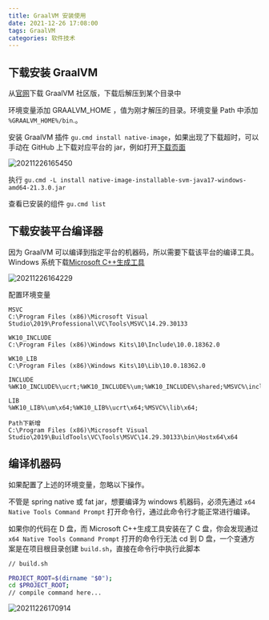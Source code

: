 ```yaml
---
title: GraalVM 安装使用
date: 2021-12-26 17:08:00
tags: GraalVM
categories: 软件技术
---
```


## 下载安装 GraalVM

从[官网](https://www.graalvm.org/downloads/)下载 GraalVM 社区版，下载后解压到某个目录中

环境变量添加 GRAALVM_HOME ，值为刚才解压的目录。环境变量 Path 中添加 `%GRAALVM_HOME%/bin`.。

安装 GraalVM 插件 `gu.cmd install native-image`，如果出现了下载超时，可以手动在 GitHub 上下载对应平台的 jar，例如打开[下载页面](https://github.com/graalvm/graalvm-ce-builds/releases/tag/vm-21.3.0)

![20211226165450](https://cdn.jsdelivr.net/gh/goldsubmarine/cdn@master/blog/20211226165450.png)

执行 `gu.cmd -L install native-image-installable-svm-java17-windows-amd64-21.3.0.jar`

查看已安装的组件 `gu.cmd list`

## 下载安装平台编译器

因为 GraalVM 可以编译到指定平台的机器码，所以需要下载该平台的编译工具。Windows 系统下载[Microsoft C++生成工具](https://visualstudio.microsoft.com/zh-hans/visual-cpp-build-tools/)

![20211226164229](https://cdn.jsdelivr.net/gh/goldsubmarine/cdn@master/blog/20211226164229.png)

配置环境变量

```text
MSVC
C:\Program Files (x86)\Microsoft Visual Studio\2019\Professional\VC\Tools\MSVC\14.29.30133

WK10_INCLUDE
C:\Program Files (x86)\Windows Kits\10\Include\10.0.18362.0

WK10_LIB
C:\Program Files (x86)\Windows Kits\10\Lib\10.0.18362.0

INCLUDE
%WK10_INCLUDE%\ucrt;%WK10_INCLUDE%\um;%WK10_INCLUDE%\shared;%MSVC%\include;

LIB
%WK10_LIB%\um\x64;%WK10_LIB%\ucrt\x64;%MSVC%\lib\x64;

Path下新增
C:\Program Files (x86)\Microsoft Visual Studio\2019\BuildTools\VC\Tools\MSVC\14.29.30133\bin\Hostx64\x64
```

## 编译机器码

如果配置了上述的环境变量，忽略以下操作。

不管是 spring native 或 fat jar，想要编译为 windows 机器码，必须先通过 `x64 Native Tools Command Prompt` 打开命令行，通过此命令行才能正常进行编译。

如果你的代码在 D 盘，而 Microsoft C++生成工具安装在了 C 盘，你会发现通过 `x64 Native Tools Command Prompt` 打开的命令行无法 cd 到 D 盘，一个变通方案是在项目根目录创建 `build.sh`，直接在命令行中执行此脚本

```bash
// build.sh

PROJECT_ROOT=$(dirname "$0");
cd $PROJECT_ROOT;
// compile command here...
```

![20211226170914](https://cdn.jsdelivr.net/gh/goldsubmarine/cdn@master/blog/20211226170914.png)
